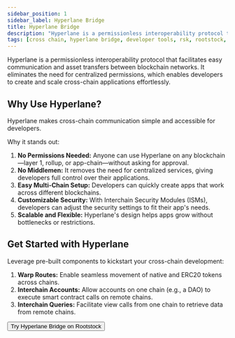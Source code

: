 ```yaml
---
sidebar_position: 1
sidebar_label: Hyperlane Bridge
title: Hyperlane Bridge
description: "Hyperlane is a permissionless interoperability protocol that facilitates easy communication and asset transfers between blockchain networks." 
tags: [cross chain, hyperlane bridge, developer tools, rsk, rootstock, testnet, ethereum, dApps, smart contracts]
---
```


Hyperlane is a permissionless interoperability protocol that facilitates easy communication and asset transfers between blockchain networks. 
It eliminates the need for centralized permissions, which enables developers to create and scale cross-chain applications effortlessly.

## Why Use Hyperlane?
Hyperlane makes cross-chain communication simple and accessible for developers. 

Why it stands out:
1. **No Permissions Needed:** Anyone can use Hyperlane on any blockchain—layer 1, rollup, or app-chain—without asking for approval.
2. **No Middlemen:** It removes the need for centralized services, giving developers full control over their applications.
3. **Easy Multi-Chain Setup:** Developers can quickly create apps that work across different blockchains.
4. **Customizable Security:** With Interchain Security Modules (ISMs), developers can adjust the security settings to fit their app's needs.
5. **Scalable and Flexible:** Hyperlane's design helps apps grow without bottlenecks or restrictions.


## Get Started with Hyperlane
Leverage pre-built components to kickstart your cross-chain development:

1. **Warp Routes:** Enable seamless movement of native and ERC20 tokens across chains.
2. **Interchain Accounts:** Allow accounts on one chain (e.g., a DAO) to execute smart contract calls on remote chains.
3. **Interchain Queries:** Facilitate view calls from one chain to retrieve data from remote chains.

<Button size="sm" href="/resources/tutorials/hyperlane-bridge/">Try Hyperlane Bridge on Rootstock</Button>
